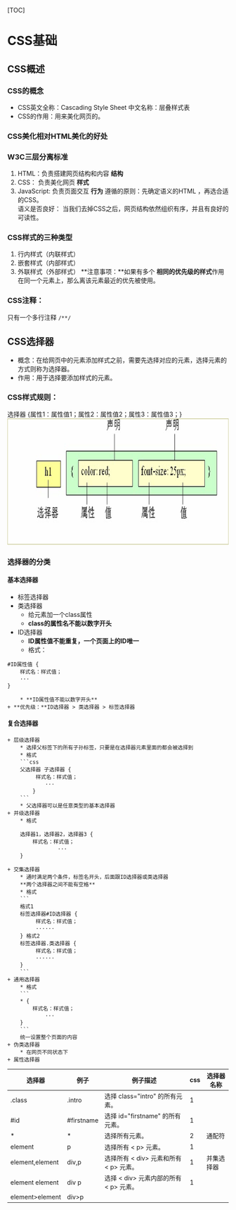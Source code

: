 [TOC]
# CSS基础
## CSS概述
### CSS的概念
- CSS英文全称：Cascading Style Sheet 中文名称：层叠样式表
- CSS的作用：用来美化网页的。
### CSS美化相对HTML美化的好处
### W3C三层分离标准
1. HTML：负责搭建网页结构和内容 **结构**
2. CSS： 负责美化网页 **样式**
3. JavaScript: 负责页面交互 **行为**
遵循的原则：先确定语义的HTML ，再选合适的CSS。  
语义是否良好： 当我们去掉CSS之后，网页结构依然组织有序，并且有良好的可读性。

### CSS样式的三种类型
1. 行内样式（内联样式）
2. 嵌套样式（内部样式）
3. 外联样式（外部样式）
**注意事项：**如果有多个 **相同的优先级的样式**作用在同一个元素上，那么离该元素最近的优先被使用。
### CSS注释：
只有一个多行注释 `/**/`
## CSS选择器
- 概念：在给网页中的元素添加样式之前，需要先选择对应的元素，选择元素的方式则称为选择器。
- 作用：用于选择要添加样式的元素。 
### CSS样式规则：
选择器 {属性1：属性值1；属性2：属性值2；属性3：属性值3；}
![CSS样式规则](img/CSS样式规则.png)
### 选择器的分类
####  基本选择器
- 标签选择器
- 类选择器
  + 给元素加一个class属性
  + **class的属性名不能以数字开头**
- ID选择器
  + **ID属性值不能重复，一个页面上的ID唯一**
  + 格式： 
```
#ID属性值 {
    样式名：样式值；
    ···
}
```
        * **ID属性值不能以数字开头**
    + **优先级：**ID选择器 > 类选择器 > 标签选择器
#### 复合选择器
    + 层级选择器
        * 选择父标签下的所有子孙标签，只要是在选择器元素里面的都会被选择到
        * 格式
        ```css  
        父选择器 子选择器 {
             样式名：样式值；
                ···
            }
        ```
        * 父选择器可以是任意类型的基本选择器
    + 并级选择器
        * 格式
```
    选择器1，选择器2，选择器3 {
        样式名：样式值；
                ···
    }
```
    + 交集选择器
        * 通时满足两个条件，标签名开头，后面跟ID选择器或类选择器
        **两个选择器之间不能有空格**
        * 格式
        ```
        格式1
        标签选择器#ID选择器 {
             样式名：样式值；
             ······
        } 格式2
        标签选择器.类选择器 {
             样式名：样式值；
             ······
        }
        ```
    + 通用选择器
        * 格式
        ```
        * {
            样式名：样式值；
                ···
        }
        ```
        统一设置整个页面的内容
    + 伪类选择器
        * 在网页不同状态下
    + 属性选择器


|选择器|例子|例子描述|css|选择器名称|
|------|----|--------|---|----------|
|.class|.intro|选择 class="intro" 的所有元素。|1|
|#id|#firstname|选择 id="firstname" 的所有元素。|1|
|\*|\*|选择所有元素。|2|通配符|
|element|p|选择所有 < p\> 元素。|1|
|element,element|div,p|选择所有 < div\> 元素和所有 < p\> 元素。|1|并集选择器|
|element element|div p|选择 < div\> 元素内部的所有 < p\> 元素。|1|    
|element>element|div>p|